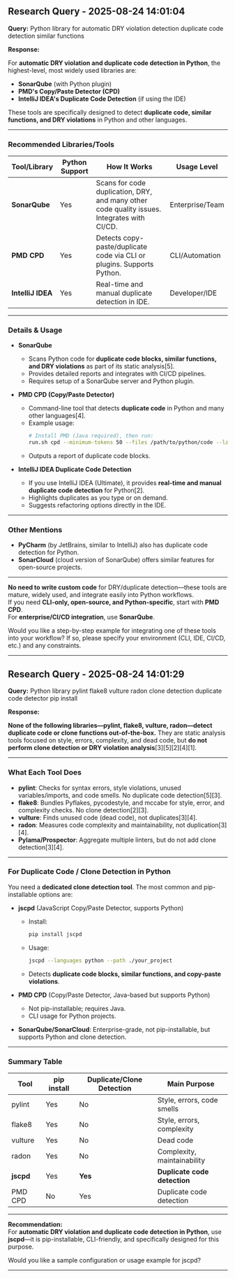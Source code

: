 
## Research Query - 2025-08-24 14:01:04

**Query:** Python library for automatic DRY violation detection duplicate code detection similar functions

**Response:**

For **automatic DRY violation and duplicate code detection in Python**, the highest-level, most widely used libraries are:

- **SonarQube** (with Python plugin)
- **PMD's Copy/Paste Detector (CPD)**
- **IntelliJ IDEA's Duplicate Code Detection** (if using the IDE)

These tools are specifically designed to detect **duplicate code, similar functions, and DRY violations** in Python and other languages.

---

### Recommended Libraries/Tools

| Tool/Library                | Python Support | How It Works                        | Usage Level         |
|-----------------------------|---------------|-------------------------------------|---------------------|
| **SonarQube**               | Yes           | Scans for code duplication, DRY, and many other code quality issues. Integrates with CI/CD. | Enterprise/Team     |
| **PMD CPD**                 | Yes           | Detects copy-paste/duplicate code via CLI or plugins. Supports Python. | CLI/Automation      |
| **IntelliJ IDEA**           | Yes           | Real-time and manual duplicate detection in IDE. | Developer/IDE       |

---

### Details & Usage

- **SonarQube**  
  - Scans Python code for **duplicate code blocks, similar functions, and DRY violations** as part of its static analysis[5].
  - Provides detailed reports and integrates with CI/CD pipelines.
  - Requires setup of a SonarQube server and Python plugin.

- **PMD CPD (Copy/Paste Detector)**
  - Command-line tool that detects **duplicate code** in Python and many other languages[4].
  - Example usage:
    ```bash
    # Install PMD (Java required), then run:
    run.sh cpd --minimum-tokens 50 --files /path/to/python/code --language python
    ```
  - Outputs a report of duplicate code blocks.

- **IntelliJ IDEA Duplicate Code Detection**
  - If you use IntelliJ IDEA (Ultimate), it provides **real-time and manual duplicate code detection** for Python[2].
  - Highlights duplicates as you type or on demand.
  - Suggests refactoring options directly in the IDE.

---

### Other Mentions

- **PyCharm** (by JetBrains, similar to IntelliJ) also has duplicate code detection for Python.
- **SonarCloud** (cloud version of SonarQube) offers similar features for open-source projects.

---

**No need to write custom code** for DRY/duplicate detection—these tools are mature, widely used, and integrate easily into Python workflows.  
If you need **CLI-only, open-source, and Python-specific**, start with **PMD CPD**.  
For **enterprise/CI/CD integration**, use **SonarQube**.

Would you like a step-by-step example for integrating one of these tools into your workflow? If so, please specify your environment (CLI, IDE, CI/CD, etc.) and any constraints.

---

## Research Query - 2025-08-24 14:01:29

**Query:** Python library pylint flake8 vulture radon clone detection duplicate code detector pip install

**Response:**

**None of the following libraries—**pylint, flake8, vulture, radon**—detect duplicate code or clone functions out-of-the-box.** They are static analysis tools focused on style, errors, complexity, and dead code, but **do not perform clone detection or DRY violation analysis**[3][5][2][4][1].

---

### What Each Tool Does

- **pylint**: Checks for syntax errors, style violations, unused variables/imports, and code smells. No duplicate code detection[5][3].
- **flake8**: Bundles Pyflakes, pycodestyle, and mccabe for style, error, and complexity checks. No clone detection[2][3].
- **vulture**: Finds unused code (dead code), not duplicates[3][4].
- **radon**: Measures code complexity and maintainability, not duplication[3][4].
- **Pylama/Prospector**: Aggregate multiple linters, but do not add clone detection[3][4].

---

### For **Duplicate Code / Clone Detection** in Python

You need a **dedicated clone detection tool**. The most common and pip-installable options are:

- **jscpd** (JavaScript Copy/Paste Detector, supports Python)
    - Install:  
      ```bash
      pip install jscpd
      ```
    - Usage:  
      ```bash
      jscpd --languages python --path ./your_project
      ```
    - Detects **duplicate code blocks, similar functions, and copy-paste violations**.

- **PMD CPD** (Copy/Paste Detector, Java-based but supports Python)
    - Not pip-installable; requires Java.
    - CLI usage for Python projects.

- **SonarQube/SonarCloud**: Enterprise-grade, not pip-installable, but supports Python and clone detection.

---

### Summary Table

| Tool      | pip install | Duplicate/Clone Detection | Main Purpose                |
|-----------|-------------|--------------------------|-----------------------------|
| pylint    | Yes         | No                       | Style, errors, code smells  |
| flake8    | Yes         | No                       | Style, errors, complexity   |
| vulture   | Yes         | No                       | Dead code                   |
| radon     | Yes         | No                       | Complexity, maintainability |
| **jscpd** | Yes         | **Yes**                  | **Duplicate code detection**|
| PMD CPD   | No          | Yes                      | Duplicate code detection    |

---

**Recommendation:**  
For **automatic DRY violation and duplicate code detection in Python**, use **jscpd**—it is pip-installable, CLI-friendly, and specifically designed for this purpose.

Would you like a sample configuration or usage example for jscpd?

---
